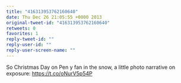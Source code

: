 ```yaml
---
title: "416313953762160640"
date: Thu Dec 26 21:05:55 +0000 2013
original-tweet-id: "416313953762160640"
retweets: 0
favorites: 1
reply-tweet-id: ""
reply-user-id: ""
reply-user-screen-name: ""
---
```

So Christmas Day on Pen y fan in the snow, a little photo narrative on exposure: <a href="https://t.co/oNurV5p54P">https://t.co/oNurV5p54P</a>
